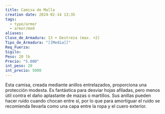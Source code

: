 ```yaml
---
title: Camisa de Malla
creation date: 2024-02-14 13:35
tags:
  - type/armor
  - armor/med
aliases: 
Clase_de_Armadura: 13 + Destreza (max. +2)
Tipo_de_Armadura: "[[Media]]"
Req_Fuerza: 
Sigilo: 
Peso: 20 lb
Precio: "5.000"
int_peso: 20
int_precio: 5000
---
```

Esta camisa, creada mediante anillos entrelazados, proporciona una protección modesta.
Es fantástica para desviar hojas afiladas, pero menos útil contra el daño aplastante  de mazas o martillos. Sus anillas pueden hacer ruido cuando chocan entre sí, por lo que para amortiguar el ruido se recomienda llevarla como una capa entre la ropa y el cuero exterior.